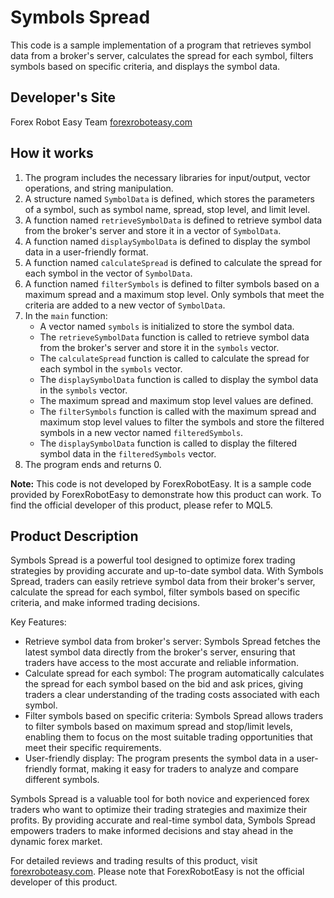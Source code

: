 # Symbols Spread

This code is a sample implementation of a program that retrieves symbol data from a broker's server, calculates the spread for each symbol, filters symbols based on specific criteria, and displays the symbol data.

## Developer's Site
Forex Robot Easy Team
[forexroboteasy.com](https://forexroboteasy.com/forex-robot-review/symbols-spread-review-optimize-forex-trading-strategies/)

## How it works
1. The program includes the necessary libraries for input/output, vector operations, and string manipulation.
2. A structure named `SymbolData` is defined, which stores the parameters of a symbol, such as symbol name, spread, stop level, and limit level.
3. A function named `retrieveSymbolData` is defined to retrieve symbol data from the broker's server and store it in a vector of `SymbolData`.
4. A function named `displaySymbolData` is defined to display the symbol data in a user-friendly format.
5. A function named `calculateSpread` is defined to calculate the spread for each symbol in the vector of `SymbolData`.
6. A function named `filterSymbols` is defined to filter symbols based on a maximum spread and a maximum stop level. Only symbols that meet the criteria are added to a new vector of `SymbolData`.
7. In the `main` function:
   - A vector named `symbols` is initialized to store the symbol data.
   - The `retrieveSymbolData` function is called to retrieve symbol data from the broker's server and store it in the `symbols` vector.
   - The `calculateSpread` function is called to calculate the spread for each symbol in the `symbols` vector.
   - The `displaySymbolData` function is called to display the symbol data in the `symbols` vector.
   - The maximum spread and maximum stop level values are defined.
   - The `filterSymbols` function is called with the maximum spread and maximum stop level values to filter the symbols and store the filtered symbols in a new vector named `filteredSymbols`.
   - The `displaySymbolData` function is called to display the filtered symbol data in the `filteredSymbols` vector.
8. The program ends and returns 0.

**Note:** This code is not developed by ForexRobotEasy. It is a sample code provided by ForexRobotEasy to demonstrate how this product can work. To find the official developer of this product, please refer to MQL5.

## Product Description
Symbols Spread is a powerful tool designed to optimize forex trading strategies by providing accurate and up-to-date symbol data. With Symbols Spread, traders can easily retrieve symbol data from their broker's server, calculate the spread for each symbol, filter symbols based on specific criteria, and make informed trading decisions.

Key Features:
- Retrieve symbol data from broker's server: Symbols Spread fetches the latest symbol data directly from the broker's server, ensuring that traders have access to the most accurate and reliable information.
- Calculate spread for each symbol: The program automatically calculates the spread for each symbol based on the bid and ask prices, giving traders a clear understanding of the trading costs associated with each symbol.
- Filter symbols based on specific criteria: Symbols Spread allows traders to filter symbols based on maximum spread and stop/limit levels, enabling them to focus on the most suitable trading opportunities that meet their specific requirements.
- User-friendly display: The program presents the symbol data in a user-friendly format, making it easy for traders to analyze and compare different symbols.

Symbols Spread is a valuable tool for both novice and experienced forex traders who want to optimize their trading strategies and maximize their profits. By providing accurate and real-time symbol data, Symbols Spread empowers traders to make informed decisions and stay ahead in the dynamic forex market.

For detailed reviews and trading results of this product, visit [forexroboteasy.com](https://forexroboteasy.com/forex-robot-review/symbols-spread-review-optimize-forex-trading-strategies/). Please note that ForexRobotEasy is not the official developer of this product.
